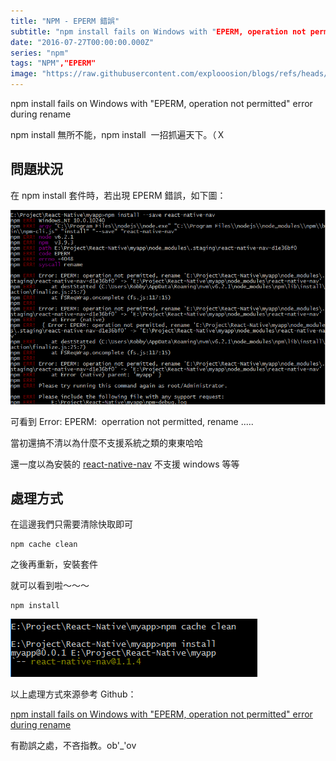 ```yaml
---
title: "NPM - EPERM 錯誤"
subtitle: "npm install fails on Windows with "EPERM, operation not permitted" error during rename"
date: "2016-07-27T00:00:00.000Z"
series: "npm"
tags: "NPM","EPERM"
image: "https://raw.githubusercontent.com/explooosion/blogs/refs/heads/main/docs/images/2016-07-27_NPM%20-%20EPERM%20%E9%8C%AF%E8%AA%A4/banner/1469631043_4456.png"
--- 
```


npm install fails on Windows with "EPERM, operation not permitted" error during rename

npm install 無所不能，npm install  一招抓遍天下。（Ｘ

問題狀況
----

在 npm install 套件時，若出現 EPERM 錯誤，如下圖：

[![1469631043_4456.png](https://raw.githubusercontent.com/explooosion/blogs/refs/heads/main/docs/images/2016-07-27_NPM%20-%20EPERM%20%E9%8C%AF%E8%AA%A4/1469631043_4456.png)](https://dotblogsfile.blob.core.windows.net/user/incredible/0881dcfa-8c4d-4348-970d-77864832f12b/1469631043_4456.png)

可看到 Error: EPERM:  operration not permitted, rename .....

當初還搞不清以為什麼不支援系統之類的東東哈哈

還一度以為安裝的 [react-native-nav](https://www.npmjs.com/package/react-native-nav) 不支援 windows 等等

處理方式
----

在這邊我們只需要清除快取即可

    npm cache clean

之後再重新，安裝套件

就可以看到啦～～～

    npm install

![1469631209_31125.png](https://raw.githubusercontent.com/explooosion/blogs/refs/heads/main/docs/images/2016-07-27_NPM%20-%20EPERM%20%E9%8C%AF%E8%AA%A4/1469631209_31125.png)

以上處理方式來源參考 Github： 

[npm install fails on Windows with "EPERM, operation not permitted" error during rename](https://github.com/Medium/phantomjs/issues/19)

有勘誤之處，不吝指教。ob'\_'ov